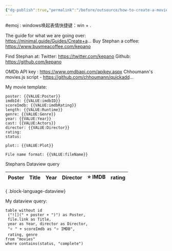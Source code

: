 ```yaml
---
{"dg-publish":true,"permalink":"/before/outsource/how-to-create-a-movie-database-in-obsidian/","tags":["tech  OMBI  script emoj","gardenEntry"]}
---
```




#emoj :  windows唤起表情快捷键：win + .

The guide for what we are going over: https://minimal.guide/Guides/Create+a...
Buy Stephan a coffee: https://www.buymeacoffee.com/kepano

Find Stephan at:
Twitter: https://twitter.com/kepano
Github: https://github.com/kepano

OMDb API key : https://www.omdbapi.com/apikey.aspx
Chhoumann's movies.js script - https://github.com/chhoumann/quickadd...

My movie template:
```
poster: {{VALUE:Poster}}
imdbId: {{VALUE:imdbID}}
scoreImdb: {{VALUE:imdbRating}}
length: {{VALUE:Runtime}}
genre: {{VALUE:Genre}}
year: {{VALUE:Year}}
cast: {{VALUE:Actors}}
director: {{VALUE:Director}}
rating:
status:

plot:: {{VALUE:Plot}}

File name format: {{VALUE:fileName}}
```


Stephans Dataview query

| Poster | Title | Year | Director | ⭐ IMDB | rating |
| ------ | ----- | ---- | -------- | ------ | ------ |

{ .block-language-dataview}

My dataview query:
``` dataview
table without id
 ("![](" + poster + ")") as Poster,
 file.link as Title,
 year as Year, director as Director,
 "⭐ " + scoreImdb as "⭐ IMDB",
 rating, genre
from "movies"
where contains(status, "complete")

```
